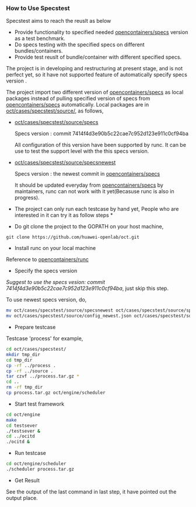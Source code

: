 ### How to Use Specstest   

Specstest aims to reach the reuslt as below
- Provide functionality to specified needed  [opencontainers/specs](https://github.com/opencontainers/specs)  version as a test benchmark.
- Do specs testing with the specified specs on different bundles/containers.
- Provide test reuslt of bundle/container with different specified specs.

The project is in developing and restructuring at present stage, and is not perfect yet,  so it have not supported feature of automatically specify specs version .      
 
 The project import two different version of  [opencontainers/specs](https://github.com/opencontainers/specs)
as local packages instead of pulling specified version of specs from  [opencontainers/specs](https://github.com/opencontainers/specs) automatically. Local packages are in [oct/cases/specstest/source/](./source/), as follows,
- [oct/cases/specstest/source/specs](./source/specs)      

   Specs version : commit 7414f4d3e90b5c22cae7c952d123e911c0cf94ba      

   All configuration of this version have been supported by runc. It can be use to test the support level with the this specs version.
- [oct/cases/specstest/source/specsnewest](./source/specsnewst)        

   Specs version : the newest commit in [opencontainers/specs](https://github.com/opencontainers/specs)


   It should be updated everyday from [opencontainers/specs](https://github.com/opencontainers/specs) by maintainers, runc can not work with it yet(Becasuse runc is also in progress).
            
* The project can only run each testcase by hand yet,  People who are interested in it can try it as follow steps *
- Do git clone the project to the GOPATH on your host machine,
``` 
git clone https://github.com/huawei-openlab/oct.git
```
- Install runc on your local machine    

Reference to [opencontainers/runc](https://github.com/opencontainers/runc)
-  Specify the specs version     

*Suggest to use the specs vesion: commit 7414f4d3e90b5c22cae7c952d123e911c0cf94ba*, just skip this step.       

To use newest specs version, do,
``` bash
mv oct/cases/specstest/source/specsnewest oct/cases/specstest/source/specs
mv oct/cases/specstest/source/config_newest.json oct/cases/specstest/source/config.json
```

- Prepare testcase   

Testcase 'process' for example,
``` bash
cd oct/cases/specstest/
mkdir tmp_dir
cd tmp_dir
cp -rf ../process .
cp -rf ../source .
tar czvf ../process.tar.gz *
cd ..
rm -rf tmp_dir
cp process.tar.gz oct/engine/scheduler
```

- Start test framework
``` bash
cd oct/engine
make
cd testsever
./testsever &
cd ../ocitd
./ocitd &
```
- Run testcase
``` bash
cd oct/engine/scheduler
./scheduler process.tar.gz
```
- Get Result     

See the output of the last command in last step, it have pointed out the output place.